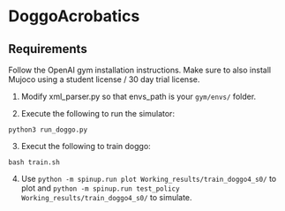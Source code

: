 # DoggoAcrobatics

## Requirements
Follow the OpenAI gym installation instructions. Make sure to also install Mujoco using a student license / 30 day trial license.

1. Modify xml_parser.py so that envs_path is your ```gym/envs/``` folder.

2. Execute the following to run the simulator:
```
python3 run_doggo.py
```
3. Execut the following to train doggo:
```
bash train.sh
```
4. Use ```python -m spinup.run plot Working_results/train_doggo4_s0/``` to plot and ```python -m spinup.run test_policy Working_results/train_doggo4_s0/``` to simulate.
```
